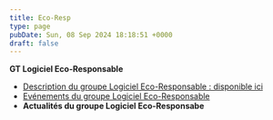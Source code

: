 ```yaml
---
title: Eco-Resp
type: page
pubDate: Sun, 08 Sep 2024 18:18:51 +0000
draft: false
---
```


**GT Logiciel Eco-Responsable**

  * [Description du groupe Logiciel Eco-Responsable : disponible ici](https://gdr-gpl-2013-2024.imag.fr/Groupes/Eco-Resp/Description.html)
  * [Evénements du groupe Logiciel Eco-Responsable](https://gdr-gpl-2013-2024.imag.fr/Groupes/Eco-Resp/Evenements.html)
  * **Actualités du groupe Logiciel Eco-Responsabe**


